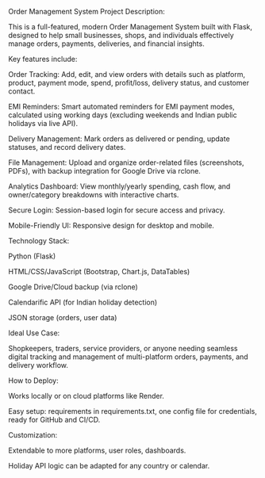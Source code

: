 Order Management System
Project Description:

This is a full-featured, modern Order Management System built with Flask, designed to help small businesses, shops, and individuals effectively manage orders, payments, deliveries, and financial insights.

Key features include:

Order Tracking: Add, edit, and view orders with details such as platform, product, payment mode, spend, profit/loss, delivery status, and customer contact.

EMI Reminders: Smart automated reminders for EMI payment modes, calculated using working days (excluding weekends and Indian public holidays via live API).

Delivery Management: Mark orders as delivered or pending, update statuses, and record delivery dates.

File Management: Upload and organize order-related files (screenshots, PDFs), with backup integration for Google Drive via rclone.

Analytics Dashboard: View monthly/yearly spending, cash flow, and owner/category breakdowns with interactive charts.

Secure Login: Session-based login for secure access and privacy.

Mobile-Friendly UI: Responsive design for desktop and mobile.

Technology Stack:

Python (Flask)

HTML/CSS/JavaScript (Bootstrap, Chart.js, DataTables)

Google Drive/Cloud backup (via rclone)

Calendarific API (for Indian holiday detection)

JSON storage (orders, user data)

Ideal Use Case:

Shopkeepers, traders, service providers, or anyone needing seamless digital tracking and management of multi-platform orders, payments, and delivery workflow.

How to Deploy:

Works locally or on cloud platforms like Render.

Easy setup: requirements in requirements.txt, one config file for credentials, ready for GitHub and CI/CD.

Customization:

Extendable to more platforms, user roles, dashboards.

Holiday API logic can be adapted for any country or calendar.
